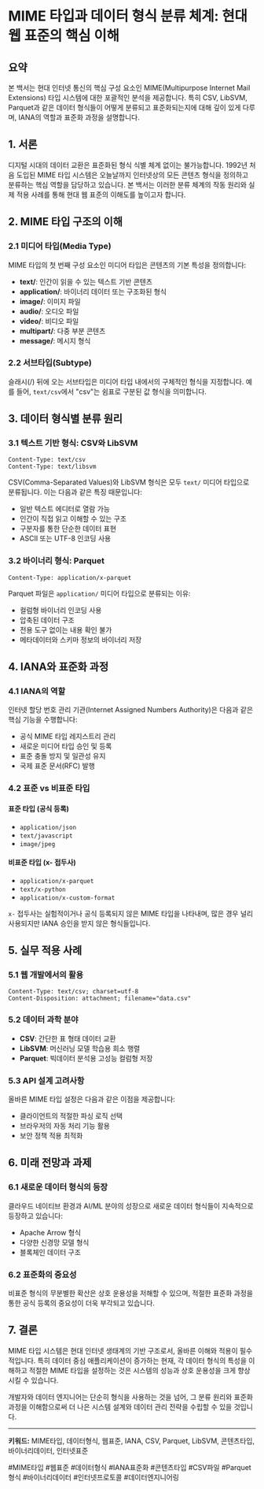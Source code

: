 # MIME 타입과 데이터 형식 분류 체계: 현대 웹 표준의 핵심 이해

## 요약

본 백서는 현대 인터넷 통신의 핵심 구성 요소인 MIME(Multipurpose Internet Mail Extensions) 타입 시스템에 대한 포괄적인 분석을 제공합니다. 특히 CSV, LibSVM, Parquet과 같은 데이터 형식들이 어떻게 분류되고 표준화되는지에 대해 깊이 있게 다루며, IANA의 역할과 표준화 과정을 설명합니다.

## 1. 서론

디지털 시대의 데이터 교환은 표준화된 형식 식별 체계 없이는 불가능합니다. 1992년 처음 도입된 MIME 타입 시스템은 오늘날까지 인터넷상의 모든 콘텐츠 형식을 정의하고 분류하는 핵심 역할을 담당하고 있습니다. 본 백서는 이러한 분류 체계의 작동 원리와 실제 적용 사례를 통해 현대 웹 표준의 이해도를 높이고자 합니다.

## 2. MIME 타입 구조의 이해

### 2.1 미디어 타입(Media Type)
MIME 타입의 첫 번째 구성 요소인 미디어 타입은 콘텐츠의 기본 특성을 정의합니다:

- **text/**: 인간이 읽을 수 있는 텍스트 기반 콘텐츠
- **application/**: 바이너리 데이터 또는 구조화된 형식
- **image/**: 이미지 파일
- **audio/**: 오디오 파일
- **video/**: 비디오 파일
- **multipart/**: 다중 부분 콘텐츠
- **message/**: 메시지 형식

### 2.2 서브타입(Subtype)
슬래시(/) 뒤에 오는 서브타입은 미디어 타입 내에서의 구체적인 형식을 지정합니다. 예를 들어, `text/csv`에서 "csv"는 쉼표로 구분된 값 형식을 의미합니다.

## 3. 데이터 형식별 분류 원리

### 3.1 텍스트 기반 형식: CSV와 LibSVM
```
Content-Type: text/csv
Content-Type: text/libsvm
```

CSV(Comma-Separated Values)와 LibSVM 형식은 모두 `text/` 미디어 타입으로 분류됩니다. 이는 다음과 같은 특징 때문입니다:

- 일반 텍스트 에디터로 열람 가능
- 인간이 직접 읽고 이해할 수 있는 구조
- 구분자를 통한 단순한 데이터 표현
- ASCII 또는 UTF-8 인코딩 사용

### 3.2 바이너리 형식: Parquet
```
Content-Type: application/x-parquet
```

Parquet 파일은 `application/` 미디어 타입으로 분류되는 이유:

- 컬럼형 바이너리 인코딩 사용
- 압축된 데이터 구조
- 전용 도구 없이는 내용 확인 불가
- 메타데이터와 스키마 정보의 바이너리 저장

## 4. IANA와 표준화 과정

### 4.1 IANA의 역할
인터넷 할당 번호 관리 기관(Internet Assigned Numbers Authority)은 다음과 같은 핵심 기능을 수행합니다:

- 공식 MIME 타입 레지스트리 관리
- 새로운 미디어 타입 승인 및 등록
- 표준 충돌 방지 및 일관성 유지
- 국제 표준 문서(RFC) 발행

### 4.2 표준 vs 비표준 타입

#### 표준 타입 (공식 등록)
- `application/json`
- `text/javascript`
- `image/jpeg`

#### 비표준 타입 (x- 접두사)
- `application/x-parquet`
- `text/x-python`
- `application/x-custom-format`

`x-` 접두사는 실험적이거나 공식 등록되지 않은 MIME 타입을 나타내며, 많은 경우 널리 사용되지만 IANA 승인을 받지 않은 형식들입니다.

## 5. 실무 적용 사례

### 5.1 웹 개발에서의 활용
```http
Content-Type: text/csv; charset=utf-8
Content-Disposition: attachment; filename="data.csv"
```

### 5.2 데이터 과학 분야
- **CSV**: 간단한 표 형태 데이터 교환
- **LibSVM**: 머신러닝 모델 학습용 희소 행렬
- **Parquet**: 빅데이터 분석용 고성능 컬럼형 저장

### 5.3 API 설계 고려사항
올바른 MIME 타입 설정은 다음과 같은 이점을 제공합니다:
- 클라이언트의 적절한 파싱 로직 선택
- 브라우저의 자동 처리 기능 활용
- 보안 정책 적용 최적화

## 6. 미래 전망과 과제

### 6.1 새로운 데이터 형식의 등장
클라우드 네이티브 환경과 AI/ML 분야의 성장으로 새로운 데이터 형식들이 지속적으로 등장하고 있습니다:

- Apache Arrow 형식
- 다양한 신경망 모델 형식
- 블록체인 데이터 구조

### 6.2 표준화의 중요성
비표준 형식의 무분별한 확산은 상호 운용성을 저해할 수 있으며, 적절한 표준화 과정을 통한 공식 등록의 중요성이 더욱 부각되고 있습니다.

## 7. 결론

MIME 타입 시스템은 현대 인터넷 생태계의 기반 구조로서, 올바른 이해와 적용이 필수적입니다. 특히 데이터 중심 애플리케이션이 증가하는 현재, 각 데이터 형식의 특성을 이해하고 적절한 MIME 타입을 설정하는 것은 시스템의 성능과 상호 운용성을 크게 향상시킬 수 있습니다.

개발자와 데이터 엔지니어는 단순히 형식을 사용하는 것을 넘어, 그 분류 원리와 표준화 과정을 이해함으로써 더 나은 시스템 설계와 데이터 관리 전략을 수립할 수 있을 것입니다.

---

**키워드:** MIME타입, 데이터형식, 웹표준, IANA, CSV, Parquet, LibSVM, 콘텐츠타입, 바이너리데이터, 인터넷표준

#MIME타입 #웹표준 #데이터형식 #IANA표준화 #콘텐츠타입 #CSV파일 #Parquet형식 #바이너리데이터 #인터넷프로토콜 #데이터엔지니어링